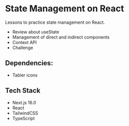 # State Management on React
Lessons to practice state management on React.

- Review about useState
- Management of direct and indirect components
- Context API
- Challenge

## Dependencies: 
- Tabler icons

## Tech Stack
- Next.js 16.0
- React
- TailwindCSS
- TypeScript





